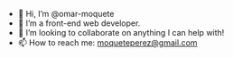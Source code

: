 - 👋 Hi, I’m @omar-moquete
- 👀 I’m a front-end web developer.
- 💞️ I’m looking to collaborate on anything I can help with!
- 📫 How to reach me: moqueteperez@gmail.com

<!---
omar-moquete/omar-moquete is a ✨ special ✨ repository because its `README.md` (this file) appears on your GitHub profile.
You can click the Preview link to take a look at your changes.
--->
